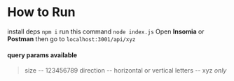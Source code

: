 # How to Run
install deps
```npm i```
run this command
```node index.js```
Open **Insomia** or **Postman** then go to
```localhost:3001/api/xyz```
#### query params available
> size -- 123456789
> direction -- horizontal or vertical
> letters -- xyz *only*